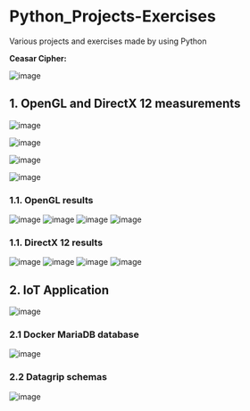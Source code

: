 # Python_Projects-Exercises
Various projects and exercises made by using Python

**Ceasar Cipher:**

![image](https://user-images.githubusercontent.com/72278818/162925239-43d6a67b-e092-430f-bed3-a681a6ae19e4.png)

## 1. OpenGL and DirectX 12 measurements

![image](https://user-images.githubusercontent.com/72278818/232249322-1d07a0da-b11c-4693-bd53-7324ac489061.png)

![image](https://user-images.githubusercontent.com/72278818/232307214-9589ddc7-4c4a-467f-88f0-e432e9d47ff7.png)

![image](https://user-images.githubusercontent.com/72278818/233342747-936fba15-f8c3-418b-9939-0d9681877ee3.png)

![image](https://user-images.githubusercontent.com/72278818/233342925-d561d9f7-9a8a-41eb-abab-2575a497aa00.png)

### 1.1. OpenGL results

![image](https://user-images.githubusercontent.com/72278818/232249097-2cd802a3-5dc2-4ba0-b870-2e2307e1d892.png)
![image](https://user-images.githubusercontent.com/72278818/232249103-a3c08dee-4180-4a51-8acc-ca4b7479a0bf.png)
![image](https://user-images.githubusercontent.com/72278818/233343605-cb106bbe-5f4c-4f90-9ab1-eb23f411e169.png)
![image](https://user-images.githubusercontent.com/72278818/233343677-8aedb284-9b8f-46db-a781-67a3b481c75d.png)

### 1.1. DirectX 12 results

![image](https://user-images.githubusercontent.com/72278818/232307506-875a7dd1-5722-4dfd-814b-f01abb730009.png)
![image](https://user-images.githubusercontent.com/72278818/232307241-1ad650ee-9138-4d7e-bd9d-ef176f5688fd.png)
![image](https://user-images.githubusercontent.com/72278818/233344000-7fd68dcb-5cc4-4e96-bc3a-fc60f9fb40d9.png)
![image](https://user-images.githubusercontent.com/72278818/233344134-d1a056fd-1483-4c78-88aa-006030ec4727.png)

## 2. IoT Application

![image](https://user-images.githubusercontent.com/72278818/230765846-f17f2cf5-27ea-4740-b97a-338e4a614cd2.png)

### 2.1 Docker MariaDB database

![image](https://user-images.githubusercontent.com/72278818/230765889-ffff0614-4227-4b31-82d4-bcf3c652c026.png)

### 2.2 Datagrip schemas

![image](https://user-images.githubusercontent.com/72278818/230765910-1afdafbd-2942-4323-a295-1047fe9ed964.png)
